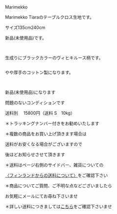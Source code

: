<link rel="stylesheet" type="text/css" href="/assets/css/styles.css">

Marimekko

Marimekko Tiaraのテーブルクロス生地です。

サイズ135cm240cm　

新品(未使用品)です。

<img alt="" src="http://blog.cnobi.jp/v1/blog/user/71e35865e9e62f3f9d70420d6124d2ab/1680012950"/> 

<img alt="" src="http://blog.cnobi.jp/v1/blog/user/71e35865e9e62f3f9d70420d6124d2ab/1680012944"/> 

生成りにブラックカラーのヴィヒキルース柄です。

<img alt="" src="http://blog.cnobi.jp/v1/blog/user/71e35865e9e62f3f9d70420d6124d2ab/1680012945"/>

やや厚手のコットン製になります。

<img alt="" src="http://blog.cnobi.jp/v1/blog/user/71e35865e9e62f3f9d70420d6124d2ab/1680012946"/> 

<img alt="" src="http://blog.cnobi.jp/v1/blog/user/71e35865e9e62f3f9d70420d6124d2ab/1680012948"/> 

<img alt="" src="http://blog.cnobi.jp/v1/blog/user/71e35865e9e62f3f9d70420d6124d2ab/1680012947"/> 

新品(未使用品)になります

問題のないコンディションです

送料別　 15800円（送料 S　10kg）

＊トラッキングナンバー付きをお勧めいたします

＊複数の商品をお買い上げ頂きます場合は

送料がお安くなる場合がございますので

後ほどお知らせさせて頂きます

＊送料はページ右側のサイドバー、雑貨についての

[〈フィンランドからの送料について〉](https://dkzakka.github.io/2005/03/31/雑貨について.html)をご確認下さい

＊商品についてご質問、ご不明な点などございましたら

お気軽にメールにてお尋ね下さいませ

＊詳しい送料につきましては[こちら](http://dkzakka.blog.shinobi.jp/Entry/3385/)をご確認下さいませ